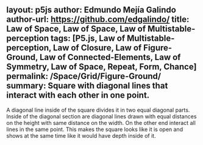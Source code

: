 layout: p5js
author: Edmundo Mejía Galindo
author-url: https://github.com/edgalindo/
title: Law of Space, Law of Space, Law of Multistable-perception
tags: [P5.js, Law of Multistable-perception, Law of Closure, Law of Figure-Ground, Law of Connected-Elements, Law of Symmetry, Law of Space, Repeat, Form, Chance]
permalink: /Space/Grid/Figure-Ground/
summary: Square with diagonal lines that interact with each other in one point.
---
A diagonal line inside of the square divides it in two equal diagonal parts. Inside of the diagonal section are diagonal lines drawn with equal distances on the height with same distance on the width. On the other end interact all lines in the same point. This makes the square looks like it is open and shows at the same time like it would have depth inside of it.
